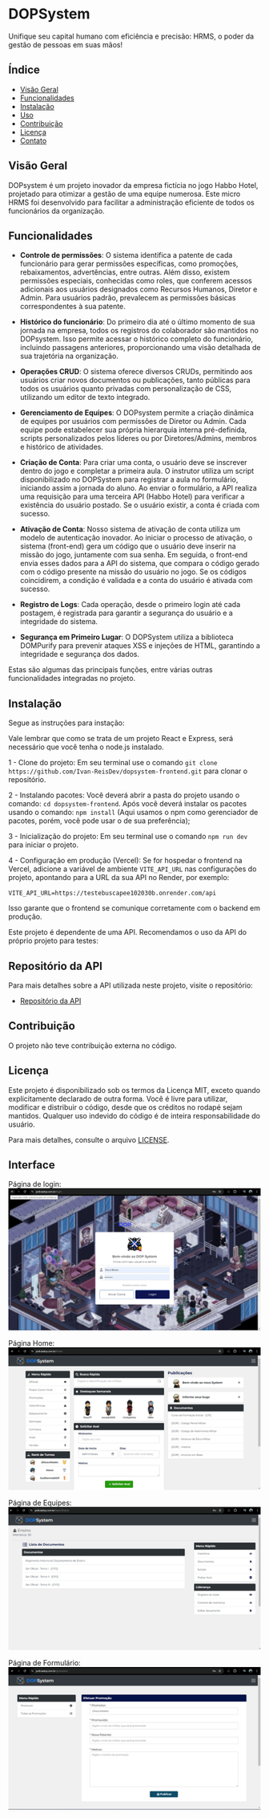# DOPSystem

Unifique seu capital humano com eficiência e precisão: HRMS, o poder da gestão de pessoas em suas mãos!

## Índice

- [Visão Geral](#visão-geral)
- [Funcionalidades](#funcionalidades)
- [Instalação](#instalação)
- [Uso](#uso)
- [Contribuição](#contribuição)
- [Licença](#licença)
- [Contato](#contato)

## Visão Geral

DOPsystem é um projeto inovador da empresa fictícia no jogo Habbo Hotel, projetado para otimizar a gestão de uma equipe numerosa. Este micro HRMS foi desenvolvido para facilitar a administração eficiente de todos os funcionários da organização.

## Funcionalidades

- **Controle de permissões**: O sistema identifica a patente de cada funcionário para gerar permissões específicas, como promoções, rebaixamentos, advertências, entre outras. Além disso, existem permissões especiais, conhecidas como roles, que conferem acessos adicionais aos usuários designados como Recursos Humanos, Diretor e Admin. Para usuários padrão, prevalecem as permissões básicas correspondentes à sua patente.

- **Histórico do funcionário**: Do primeiro dia até o último momento de sua jornada na empresa, todos os registros do colaborador são mantidos no DOPsystem. Isso permite acessar o histórico completo do funcionário, incluindo passagens anteriores, proporcionando uma visão detalhada de sua trajetória na organização.

- **Operações CRUD**: O sistema oferece diversos CRUDs, permitindo aos usuários criar novos documentos ou publicações, tanto públicas para todos os usuários quanto privadas com personalização de CSS, utilizando um editor de texto integrado.

- **Gerenciamento de Equipes**: O DOPsystem permite a criação dinâmica de equipes por usuários com permissões de Diretor ou Admin. Cada equipe pode estabelecer sua própria hierarquia interna pré-definida, scripts personalizados pelos líderes ou por Diretores/Admins, membros e histórico de atividades.

- **Criação de Conta**: Para criar uma conta, o usuário deve se inscrever dentro do jogo e completar a primeira aula. O instrutor utiliza um script disponibilizado no DOPSystem para registrar a aula no formulário, iniciando assim a jornada do aluno. Ao enviar o formulário, a API realiza uma requisição para uma terceira API (Habbo Hotel) para verificar a existência do usuário postado. Se o usuário existir, a conta é criada com sucesso.

- **Ativação de Conta**: Nosso sistema de ativação de conta utiliza um modelo de autenticação inovador. Ao iniciar o processo de ativação, o sistema (front-end) gera um código que o usuário deve inserir na missão do jogo, juntamente com sua senha. Em seguida, o front-end envia esses dados para a API do sistema, que compara o código gerado com o código presente na missão do usuário no jogo. Se os códigos coincidirem, a condição é validada e a conta do usuário é ativada com sucesso.

- **Registro de Logs**: Cada operação, desde o primeiro login até cada postagem, é registrada para garantir a segurança do usuário e a integridade do sistema.

- **Segurança em Primeiro Lugar**: O DOPSystem utiliza a biblioteca DOMPurify para prevenir ataques XSS e injeções de HTML, garantindo a integridade e segurança dos dados.

Estas são algumas das principais funções, entre várias outras funcionalidades integradas no projeto.

## Instalação

Segue as instruções para instação:

Vale lembrar que como se trata de um projeto React e Express, será necessário que você tenha o node.js instalado.

1 - Clone do projeto:
Em seu terminal use o comando `git clone https://github.com/Ivan-ReisDev/dopsystem-frontend.git` para clonar o repositório.

2 - Instalando pacotes:
Você deverá abrir a pasta do projeto usando o comando: `cd dopsystem-frontend`.
Após você deverá instalar os pacotes usando o comando: `npm install` (Aqui usamos o npm como gerenciador de pacotes, porém, você pode usar o de sua preferência);

3 - Inicialização do projeto: 
Em seu terminal use o comando `npm run dev` para iniciar o projeto.

4 - Configuração em produção (Vercel):
Se for hospedar o frontend na Vercel, adicione a variável de ambiente `VITE_API_URL` nas configurações do projeto, apontando para a URL da sua API no Render, por exemplo:

```
VITE_API_URL=https://testebuscapee102030b.onrender.com/api
```

Isso garante que o frontend se comunique corretamente com o backend em produção.

Este projeto é dependente de uma API. Recomendamos o uso da API do próprio projeto para testes:

## Repositório da API

Para mais detalhes sobre a API utilizada neste projeto, visite o repositório:

- [Repositório da API](https://github.com/Ivan-ReisDev/dopsystem-backend)

## Contribuição

O projeto não teve contribuição externa no código.

## Licença

Este projeto é disponibilizado sob os termos da Licença MIT, exceto quando explicitamente declarado de outra forma. Você é livre para utilizar, modificar e distribuir o código, desde que os créditos no rodapé sejam mantidos. Qualquer uso indevido do código é de inteira responsabilidade do usuário.

Para mais detalhes, consulte o arquivo [LICENSE](LICENSE).

## Interface


Página de login:
![Login](https://raw.githubusercontent.com/Ivan-ReisDev/dopsystem-frontend/main/public/login.jpg)

Página Home:
![Home](https://raw.githubusercontent.com/Ivan-ReisDev/dopsystem-frontend/main/public/home.jpg)

Página de Equipes:
![Equipe](https://github.com/Ivan-ReisDev/dopsystem-frontend/blob/main/public/team.jpg)

Página de Formulário:
![Formulários](https://raw.githubusercontent.com/Ivan-ReisDev/dopsystem-frontend/main/public/form.jpg)



